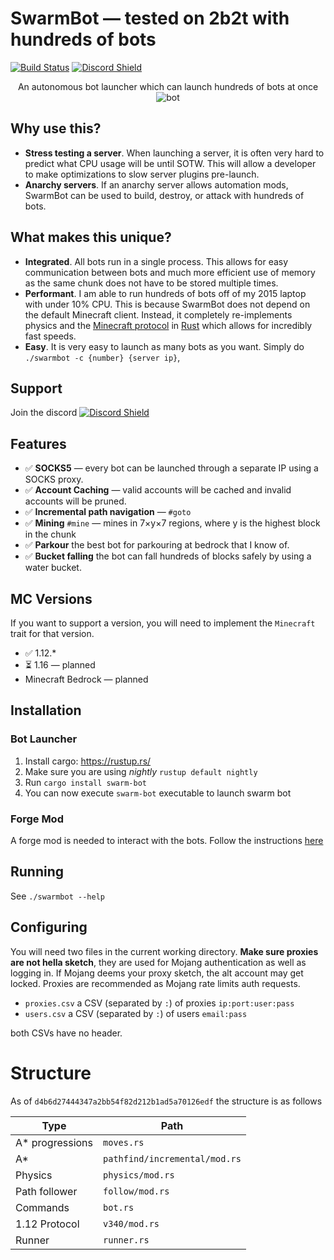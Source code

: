 # SwarmBot — tested on 2b2t with hundreds of bots

[![Build Status](https://travis-ci.com/andrewgazelka/SwarmBot.svg?branch=master)](https://travis-ci.com/andrewgazelka/SwarmBot)
[![Discord Shield](https://discordapp.com/api/guilds/877280790596165702/widget.png?style=shield)](https://discord.gg/64z2nkGxDu)


<p align="center">
  An autonomous bot launcher which can launch hundreds of bots at once
  <img alt="bot" src=".github/parkour.webp">
</p>

## Why use this?

- **Stress testing a server**. When launching a server, it is often very hard to predict what CPU usage will be until
  SOTW. This will allow a developer to make optimizations to slow server plugins pre-launch.
- **Anarchy servers**. If an anarchy server allows automation mods, SwarmBot can be used to build, destroy, or attack
  with hundreds of bots.

## What makes this unique?

- **Integrated**. All bots run in a single process. This allows for easy communication between bots and much more
  efficient use of memory as the same chunk does not have to be stored multiple times.
- **Performant**. I am able to run hundreds of bots off of my 2015 laptop with under 10% CPU. This is because SwarmBot
  does not depend on the default Minecraft client. Instead, it completely re-implements physics and
  the [Minecraft protocol](https://wiki.vg/Protocol) in [Rust](https://www.rust-lang.org/) which allows for incredibly
  fast speeds.
- **Easy**. It is very easy to launch as many bots as you want. Simply do `./swarmbot -c {number} {server ip}`,

## Support

Join the discord [![Discord Shield](https://discordapp.com/api/guilds/877280790596165702/widget.png?style=shield)](https://discord.gg/64z2nkGxDu)

## Features

- ✅  **SOCKS5** — every bot can be launched through a separate IP using a SOCKS proxy.
- ✅  **Account Caching** — valid accounts will be cached and invalid accounts will be pruned.
- ✅  **Incremental path navigation** — `#goto`
- ✅  **Mining** `#mine` — mines in 7×y×7 regions, where y is the highest block in the chunk
- ✅  **Parkour** the best bot for parkouring at bedrock that I know of.
- ✅  **Bucket falling** the bot can fall hundreds of blocks safely by using a water bucket.

## MC Versions

If you want to support a version, you will need to implement the `Minecraft` trait for that version.

- ✅ 1.12.*
- ⏳ 1.16 — planned
- Minecraft Bedrock — planned

## Installation

### Bot Launcher

1. Install cargo: https://rustup.rs/
2. Make sure you are using _nightly_ `rustup default nightly`
3. Run `cargo install swarm-bot`
4. You can now execute `swarm-bot` executable to launch swarm bot

### Forge Mod

A forge mod is needed to interact with the bots. Follow the
instructions [here](https://github.com/andrewgazelka/SwarmBotForge)

## Running

See `./swarmbot --help`

## Configuring

You will need two files in the current working directory. **Make sure proxies are not hella sketch**,
they are used for Mojang authentication as well as logging in. If Mojang deems your proxy sketch, the
alt account may get locked. Proxies are recommended as Mojang rate limits auth requests.

- `proxies.csv` a CSV (separated by `:`) of proxies `ip:port:user:pass`
- `users.csv` a CSV (separated by `:`) of users `email:pass`

both CSVs have no header.

# Structure

As of `d4b6d27444347a2bb54f82d212b1ad5a70126edf` the structure is as follows

| Type            | Path                          |
|-----------------|-------------------------------|
| A* progressions | `moves.rs`                    |
| A*              | `pathfind/incremental/mod.rs` |
| Physics         | `physics/mod.rs`              |
| Path follower   | `follow/mod.rs`               |
| Commands        | `bot.rs`                      |
| 1.12 Protocol   | `v340/mod.rs`                 |
| Runner          | `runner.rs`                   |
